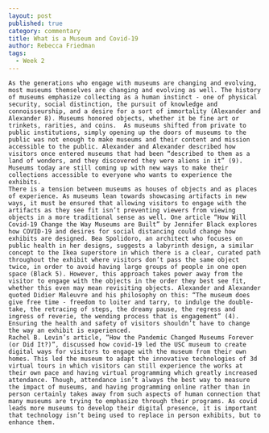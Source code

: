 ```yaml
---
layout: post
published: true
category: commentary
title: What is a Museum and Covid-19
author: Rebecca Friedman
tags:
  - Week 2
---
```

	As the generations who engage with museums are changing and evolving, most museums themselves are changing and evolving as well. The history of museums emphasize collecting as a human instinct - one of physical security, social distinction, the pursuit of knowledge and connoisseurship, and a desire for a sort of immortality (Alexander and Alexander 8). Museums honored objects, whether it be fine art or trinkets, rarities, and coins.  As museums shifted from private to public institutions, simply opening up the doors of museums to the public was not enough to make museums and their content and mission accessible to the public. Alexander and Alexander described how visitors once entered museums that had been “described to them as a land of wonders, and they discovered they were aliens in it” (9). Museums today are still coming up with new ways to make their collections accessible to everyone who wants to experience the exhibits.
	There is a tension between museums as houses of objects and as places of experience. As museums lean towards showcasing artifacts in new ways, it must be ensured that allowing visitors to engage with the artifacts as they see fit isn’t preventing viewers from viewing objects in a more traditional sense as well. One article “How Will Covid-19 Change the Way Museums are Built” by Jennifer Black explores how COVID-19 and desires for social distancing could change how exhibits are designed. Bea Spolidoro, an architect who focuses on public health in her designs, suggests a labyrinth design, a similar concept to the Ikea superstore in which there is a clear, curated path throughout the exhibit where visitors don’t pass the same object twice, in order to avoid having large groups of people in one open space (Black 5). However, this approach takes power away from the visitor to engage with the objects in the order they best see fit, whether this even may mean revisiting objects. Alexander and Alexander quoted Didier Maleuvre and his philosophy on this: “The museum does give free time - freedom to loiter and tarry, to indulge the double-take, the retracing of steps, the dreamy pause, the regress and ingress of reverie, the wending process that is engagement” (4). Ensuring the health and safety of visitors shouldn’t have to change the way an exhibit is experienced.  
	Rachel B. Levin’s article, “How the Pandemic Changed Museums Forever (or Did It?)”, discussed how covid-19 led the USC museum to create digital ways for visitors to engage with the museum from their own homes. This led the museum to adapt the innovative technologies of 3d virtual tours in which visitors can still experience the works at their own pace and having virtual programming which greatly increased attendance. Though, attendance isn’t always the best way to measure the impact of museums, and having programming online rather than in person certainly takes away from such aspects of human connection that many museums are trying to emphasize through their programs. As covid leads more museums to develop their digital presence, it is important that technology isn’t being used to replace in person exhibits, but to enhance them.
